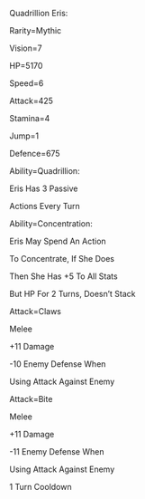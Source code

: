 Quadrillion Eris:

Rarity=Mythic

Vision=7

HP=5170

Speed=6

Attack=425

Stamina=4

Jump=1

Defence=675

Ability=Quadrillion:

Eris Has 3 Passive 

Actions Every Turn

Ability=Concentration:

Eris May Spend An Action

To Concentrate, If She Does

Then She Has +5 To All Stats

But HP For 2 Turns, Doesn’t Stack

Attack=Claws

Melee

+11 Damage

-10 Enemy Defense When

Using Attack Against Enemy

Attack=Bite

Melee

+11 Damage

-11 Enemy Defense When

Using Attack Against Enemy

1 Turn Cooldown
